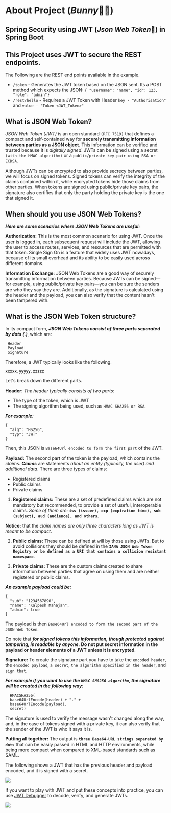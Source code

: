 # **About Project (_Bunny_:man_technologist:)**

## Spring Security using JWT (***Json Web Token***:closed_lock_with_key:) in Spring Boot

## This Project uses JWT to secure the REST endpoints.

The Following are the REST end points available in the example.
- `/token` - Generates the JWT token based on the JSON sent. Its a POST method which expects the JSON: `{ "username": "name", "id": 123, "role": "admin"}` 
- `/rest/hello` - Requires a JWT Token with Header `key - "Authorisation"` and `value - "Token <JWT_Token>"`




## What is JSON Web Token?

_JSON Web Token (JWT)_ is an open standard `(RFC 7519)` that defines a compact and self-contained way for **securely transmitting information between parties as a JSON object**. This information can be verified and trusted because it is _digitally signed_. JWTs can be signed using a secret `(with the HMAC algorithm)` or a `public/private key pair using RSA or ECDSA`.

Although JWTs can be encrypted to also provide secrecy between parties, we will focus on signed tokens. Signed tokens can verify the integrity of the claims contained within it, while encrypted tokens hide those claims from other parties. When tokens are signed using public/private key pairs, the signature also certifies that only the party holding the private key is the one that signed it.


## When should you use JSON Web Tokens?
***Here are some scenarios where JSON Web Tokens are useful:***
   
   **Authorization:** This is the most common scenario for using JWT. Once the user is logged in, each subsequent request will include the JWT, allowing the user to access routes, services, and resources that are permitted with that token. Single Sign On is a feature that widely uses JWT nowadays, because of its small overhead and its ability to be easily used across different domains.

  **Information Exchange:** JSON Web Tokens are a good way of securely transmitting information between parties. Because JWTs can be signed—for example, using public/private key pairs—you can be sure the senders are who they say they are. Additionally, as the signature is calculated using the header and the payload, you can also verify that the content hasn't been tampered with.


## What is the JSON Web Token structure?
In its compact form, ***JSON Web Tokens consist of three parts separated by dots (.)***, which are:
  ```
   Header
   Payload
   Signature
   ```

Therefore, a JWT typically looks like the following.

**`xxxxx.yyyyy.zzzzz`**

Let's break down the different parts.


**Header:** _The header typically consists of two parts_: 
  - The type of the token, which is JWT 
  - The signing algorithm being used, such as `HMAC SHA256 or RSA`.

***For example:***
```
{
  "alg": "HS256",
  "typ": "JWT"
}
```
Then, this JSON is `Base64Url encoded to form the first part` of the JWT.


**Payload:** The second part of the token is the payload, which contains the _claims_. ***Claims*** are statements _about an entity (typically, the user) and additional data_. 
There are three types of claims: 
  - Registered claims
  - Public claims
  - Private claims

   1. **Registered claims:** These are a set of predefined claims which are not mandatory but recommended, to provide a set of useful, interoperable claims. _Some of them are:_ **`iss (issuer), exp (expiration time), sub (subject), aud (audience), and others`**.
   
   **Notice:** that the _claim names are only three characters long as JWT is meant to be compact_.

   2. **Public claims:** These can be defined at will by those using JWTs. But to avoid collisions they should be defined in the **`IANA JSON Web Token Registry or be defined as a URI that contains a collision resistant namespace`**.

   3. **Private claims:** These are the custom claims created to share information between parties that agree on using them and are neither registered or public claims.

***An example payload could be:***
```
{
  "sub": "1234567890",
  "name": "Kalpesh Mahajan",
  "admin": true
}
```
The payload is then `Base64Url encoded to form the second part of the JSON Web Token`.

   Do note that ***for signed tokens this information, though protected against tampering, is readable by anyone***. **Do not put secret information in the payload or header elements of a JWT unless it is encrypted**.


**Signature:** To create the signature part you have to take the `encoded header`, the `encoded payload`, `a secret`, `the algorithm specified in the header`, and `sign that`.

***For example if you want to use the `HMAC SHA256 algorithm`, the signature will be created in the following way:***
```
  HMACSHA256(
  base64UrlEncode(header) + "." +
  base64UrlEncode(payload),
  secret)
```
The signature is used to verify the message wasn't changed along the way, and, in the case of tokens signed with a private key, it can also verify that the sender of the JWT is who it says it is.

**Putting all together:** The output is **`three Base64-URL strings separated by dots`** that can be easily passed in HTML and HTTP environments, while being more compact when compared to XML-based standards such as SAML.

The following shows a JWT that has the previous header and payload encoded, and it is signed with a secret.

![](https://user-images.githubusercontent.com/25608527/82703064-d7ebcd00-9c90-11ea-90b9-f6efc8caa0bd.png)

If you want to play with JWT and put these concepts into practice, you can use [JWT Debugger](https://jwt.io/) to decode, verify, and generate JWTs.

![](https://user-images.githubusercontent.com/25608527/82703118-f8b42280-9c90-11ea-8408-d8ad9f0f007a.png)


